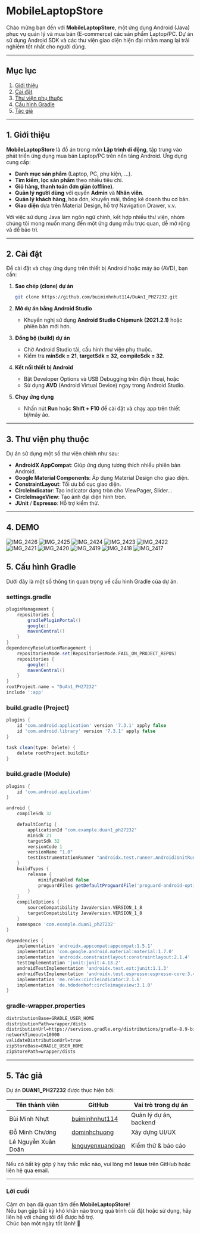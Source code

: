 # MobileLaptopStore

Chào mừng bạn đến với **MobileLaptopStore**, một ứng dụng Android (Java) phục vụ quản lý và mua bán (E-commerce) các sản phẩm Laptop/PC. Dự án sử dụng Android SDK và các thư viện giao diện hiện đại nhằm mang lại trải nghiệm tốt nhất cho người dùng.

---

## Mục lục
1. [Giới thiệu](#gioithieu)  
2. [Cài đặt](#cai-dat)  
3. [Thư viện phụ thuộc](#thu-vien-phu-thuoc)  
4. [Cấu hình Gradle](#cau-hinh-gradle)  
5. [Tác giả](#tac-gia)  

---

<a name="gioithieu"></a>
## 1. Giới thiệu

**MobileLaptopStore** là đồ án trong môn **Lập trình di động**, tập trung vào phát triển ứng dụng mua bán Laptop/PC trên nền tảng Android. Ứng dụng cung cấp:

- **Danh mục sản phẩm** (Laptop, PC, phụ kiện, …).  
- **Tìm kiếm, lọc sản phẩm** theo nhiều tiêu chí.  
- **Giỏ hàng, thanh toán đơn giản (offline)**.  
- **Quản lý người dùng** với quyền **Admin** và **Nhân viên**.  
- **Quản lý khách hàng**, hóa đơn, khuyến mãi, thống kê doanh thu cơ bản.  
- **Giao diện** dựa trên Material Design, hỗ trợ Navigation Drawer, v.v.

Với việc sử dụng Java làm ngôn ngữ chính, kết hợp nhiều thư viện, nhóm chúng tôi mong muốn mang đến một ứng dụng mẫu trực quan, dễ mở rộng và dễ bảo trì.

---

<a name="cai-dat"></a>
## 2. Cài đặt

Để cài đặt và chạy ứng dụng trên thiết bị Android hoặc máy ảo (AVD), bạn cần:

1. **Sao chép (clone) dự án**  
   ```bash
   git clone https://github.com/buiminhnhut114/DuAn1_PH27232.git
   ```

2. **Mở dự án bằng Android Studio**  
   - Khuyến nghị sử dụng **Android Studio Chipmunk (2021.2.1)** hoặc phiên bản mới hơn.

3. **Đồng bộ (build) dự án**  
   - Chờ Android Studio tải, cấu hình thư viện phụ thuộc.  
   - Kiểm tra **minSdk = 21**, **targetSdk = 32**, **compileSdk = 32**.  

4. **Kết nối thiết bị Android**  
   - Bật Developer Options và USB Debugging trên điện thoại, hoặc  
   - Sử dụng **AVD** (Android Virtual Device) ngay trong Android Studio.

5. **Chạy ứng dụng**  
   - Nhấn nút **Run** hoặc **Shift + F10** để cài đặt và chạy app trên thiết bị/máy ảo.

---

<a name="thu-vien-phu-thuoc"></a>
## 3. Thư viện phụ thuộc

Dự án sử dụng một số thư viện chính như sau:

- **AndroidX AppCompat**: Giúp ứng dụng tương thích nhiều phiên bản Android.  
- **Google Material Components**: Áp dụng Material Design cho giao diện.  
- **ConstraintLayout**: Tối ưu bố cục giao diện.  
- **CircleIndicator**: Tạo indicator dạng tròn cho ViewPager, Slider…  
- **CircleImageView**: Tạo ảnh đại diện hình tròn.  
- **JUnit** / **Espresso**: Hỗ trợ kiểm thử.

---
## 4. DEMO
![IMG_2426](https://github.com/user-attachments/assets/78b63587-2ac1-4abd-bf79-9f0ad695b368)
![IMG_2425](https://github.com/user-attachments/assets/12ff91cb-ebfe-43bd-9a43-532354a1af76)
![IMG_2424](https://github.com/user-attachments/assets/e051346a-0441-436b-ad42-8f7b5a1f5f79)
![IMG_2423](https://github.com/user-attachments/assets/ac6a8915-7ace-4103-948f-7427e3e55a91)
![IMG_2422](https://github.com/user-attachments/assets/bcdf6fea-edb6-48e5-9361-64c5f2e350c2)
![IMG_2421](https://github.com/user-attachments/assets/4e5df2db-9b8f-482c-a6fb-114cae3feaf5)
![IMG_2420](https://github.com/user-attachments/assets/701b1034-7d96-485d-82e7-b581b4abc1fe)
![IMG_2419](https://github.com/user-attachments/assets/c4dddf26-664e-4e33-a292-01bb18de9e1e)
![IMG_2418](https://github.com/user-attachments/assets/80ca8a4c-5276-4eb0-8e16-dc408e64b243)
![IMG_2417](https://github.com/user-attachments/assets/1611d30b-794d-4ad2-a200-3a15abf98053)


<a name="cau-hinh-gradle"></a>
## 5. Cấu hình Gradle

Dưới đây là một số thông tin quan trọng về cấu hình Gradle của dự án.

### **settings.gradle**
```groovy
pluginManagement {
    repositories {
        gradlePluginPortal()
        google()
        mavenCentral()
    }
}
dependencyResolutionManagement {
    repositoriesMode.set(RepositoriesMode.FAIL_ON_PROJECT_REPOS)
    repositories {
        google()
        mavenCentral()
    }
}
rootProject.name = "DuAn1_PH27232"
include ':app'
```

### **build.gradle (Project)**
```groovy
plugins {
    id 'com.android.application' version '7.3.1' apply false
    id 'com.android.library' version '7.3.1' apply false
}

task clean(type: Delete) {
    delete rootProject.buildDir
}
```

### **build.gradle (Module)**
```groovy
plugins {
    id 'com.android.application'
}

android {
    compileSdk 32

    defaultConfig {
        applicationId "com.example.duan1_ph27232"
        minSdk 21
        targetSdk 32
        versionCode 1
        versionName "1.0"
        testInstrumentationRunner "androidx.test.runner.AndroidJUnitRunner"
    }
    buildTypes {
        release {
            minifyEnabled false
            proguardFiles getDefaultProguardFile('proguard-android-optimize.txt'), 'proguard-rules.pro'
        }
    }
    compileOptions {
        sourceCompatibility JavaVersion.VERSION_1_8
        targetCompatibility JavaVersion.VERSION_1_8
    }
    namespace 'com.example.duan1_ph27232'
}

dependencies {
    implementation 'androidx.appcompat:appcompat:1.5.1'
    implementation 'com.google.android.material:material:1.7.0'
    implementation 'androidx.constraintlayout:constraintlayout:2.1.4'
    testImplementation 'junit:junit:4.13.2'
    androidTestImplementation 'androidx.test.ext:junit:1.1.3'
    androidTestImplementation 'androidx.test.espresso:espresso-core:3.4.0'
    implementation 'me.relex:circleindicator:2.1.6'
    implementation 'de.hdodenhof:circleimageview:3.1.0'
}
```

### **gradle-wrapper.properties**
```txt
distributionBase=GRADLE_USER_HOME
distributionPath=wrapper/dists
distributionUrl=https://services.gradle.org/distributions/gradle-8.9-bin.zip
networkTimeout=10000
validateDistributionUrl=true
zipStoreBase=GRADLE_USER_HOME
zipStorePath=wrapper/dists
```

---

<a name="tac-gia"></a>
## 5. Tác giả

Dự án **DUAN1_PH27232** được thực hiện bởi:

| Tên thành viên         | GitHub                           | Vai trò trong dự án        |
|------------------------|--------------------------------|----------------------------|
| Bùi Minh Nhựt         | [buiminhnhut114](https://github.com/buiminhnhut114) | Quản lý dự án, backend |
| Đỗ Minh Chương        | [dominhchuong](https://github.com/dominhchuong) | Xây dựng UI/UX         |
| Lê Nguyễn Xuân Doãn   | [lenguyenxuandoan](https://github.com/lenguyenxuandoan) | Kiểm thử & báo cáo     |

Nếu có bất kỳ góp ý hay thắc mắc nào, vui lòng mở **Issue** trên GitHub hoặc liên hệ qua email.

---

### **Lời cuối**
Cảm ơn bạn đã quan tâm đến **MobileLaptopStore**!  
Nếu bạn gặp bất kỳ khó khăn nào trong quá trình cài đặt hoặc sử dụng, hãy liên hệ với chúng tôi để được hỗ trợ.  
Chúc bạn một ngày tốt lành! 🎉

<!-- End of README -->
